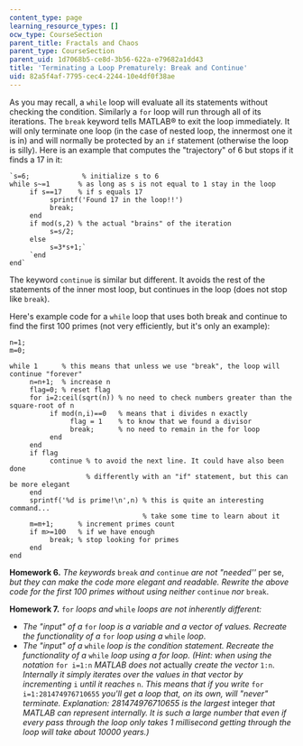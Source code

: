 ```yaml
---
content_type: page
learning_resource_types: []
ocw_type: CourseSection
parent_title: Fractals and Chaos
parent_type: CourseSection
parent_uid: 1d7068b5-ce8d-3b56-622a-e79682a1dd43
title: 'Terminating a Loop Prematurely: Break and Continue'
uid: 82a5f4af-7795-cec4-2244-10e4df0f38ae
---
```


As you may recall, a `while` loop will evaluate all its statements without checking the condition. Similarly a `for` loop will run through all of its iterations. The `break` keyword tells MATLAB® to exit the loop immediately. It will only terminate one loop (in the case of nested loop, the innermost one it is in) and will normally be protected by an `if` statement (otherwise the loop is silly). Here is an example that computes the "trajectory" of 6 but stops if it finds a 17 in it:

```
`s=6;             % initialize s to 6
while s~=1       % as long as s is not equal to 1 stay in the loop
     if s==17    % if s equals 17
          sprintf('Found 17 in the loop!!')
          break;
     end
     if mod(s,2) % the actual "brains" of the iteration
          s=s/2;
     else
          s=3*s+1;` 
     `end
end`
```

The keyword `continue` is similar but different. It avoids the rest of the statements of the inner most loop, but continues in the loop (does not stop like `break`).

Here's example code for a `while` loop that uses both break and continue to find the first 100 primes (not very efficiently, but it's only an example):

```
n=1;
m=0;

while 1      % this means that unless we use "break", the loop will continue "forever"
     n=n+1;  % increase n
     flag=0; % reset flag
     for i=2:ceil(sqrt(n)) % no need to check numbers greater than the square-root of n
          if mod(n,i)==0   % means that i divides n exactly
               flag = 1    % to know that we found a divisor
               break;      % no need to remain in the for loop
          end
     end
     if flag
          continue % to avoid the next line. It could have also been done
                   % differently with an "if" statement, but this can be more elegant
     end
     sprintf('%d is prime!\n',n) % this is quite an interesting command...
                                 % take some time to learn about it
     m=m+1;      % increment primes count
     if m>=100   % if we have enough
          break; % stop looking for primes
     end
end 
```

**Homework 6.** _The keywords_ `break` _and_ `continue` _are not "needed''_ per se, _but they can make the code more elegant and readable. Rewrite the above code for the first 100 primes without using neither_ `continue` _nor_ `break`.

**Homework 7.** `for` _loops and_ `while` _loops are not inherently different:_

*   _The "input" of a_ `for` _loop is a variable and a vector of values. Recreate the functionality of a_ `for` _loop using a_ `while` _loop_.
*   _The "input" of a_ `while` _loop is the condition statement. Recreate the functionality of a_ `while` _loop using a for loop. (Hint: when using the notation_ `for i=1:n` _MATLAB does not_ actually _create the vector_ `1:n`. _Internally it simply iterates over the values in that vector by incrementing_ `i` _until it reaches_ `n`. _This means that if you write_ `for i=1:281474976710655` _you'll get a loop that, on its own, will "never" terminate. Explanation: 281474976710655 is the largest_ integer _that MATLAB can represent internally. It is such a large number that even if every pass through the loop only takes 1 millisecond getting through the loop will take about 10000 years.)_